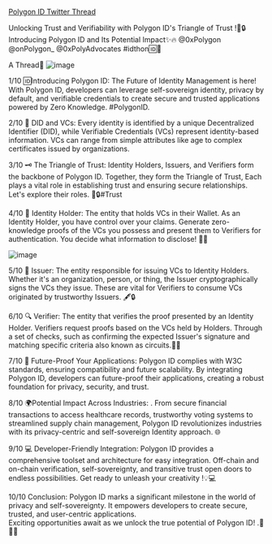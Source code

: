 [Polygon ID Twitter Thread](https://twitter.com/PrathameshKirad/status/1676625347574644737?s=20)

Unlocking Trust and Verifiability with Polygon ID's Triangle of Trust !🚀🔒
Introducing Polygon ID and Its Potential Impact✨🔥 @0xPolygon @onPolygon_ @0xPolyAdvocates #idthon🆔👀

A Thread🧵
![image](https://github.com/Prathamesh-V-Kirad/idThon/assets/79924908/922b4b81-e529-4623-952b-dd2c4ecedf2b)

1/10
🆔Introducing Polygon ID: The Future of Identity Management is here! With Polygon ID, developers can leverage self-sovereign identity, privacy by default, and verifiable credentials to create secure and trusted applications powered by Zero Knowledge. #PolygonID.

2/10
🌟 DID and VCs: Every identity is identified by a unique Decentralized Identifier (DID), while Verifiable Credentials (VCs) represent identity-based information. VCs can range from simple attributes like age to complex certificates issued by organizations.

3/10
🗝️ The Triangle of Trust: Identity Holders, Issuers, and Verifiers form the backbone of Polygon ID. Together, they form the Triangle of Trust, Each plays a vital role in establishing trust and ensuring secure relationships. Let's explore their roles. 🤝🔒#Trust

4/10
💼 Identity Holder: The entity that holds VCs in their Wallet. As an Identity Holder, you have control over your claims. Generate zero-knowledge proofs of the VCs you possess and present them to Verifiers for authentication. You decide what information to disclose! 💪🔐

![image](https://github.com/Prathamesh-V-Kirad/idThon/assets/79924908/f85e27cb-d27d-4d9a-a6c9-eca06b08e964)

5/10
📜 Issuer: The entity responsible for issuing VCs to Identity Holders. Whether it's an organization, person, or thing, the Issuer cryptographically signs the VCs they issue. These are vital for Verifiers to consume VCs originated by trustworthy Issuers. 🖋️🔒

6/10
🔍 Verifier: The entity that verifies the proof presented by an Identity Holder. Verifiers request proofs based on the VCs held by Holders. Through a set of checks, such as confirming the expected Issuer's signature and matching specific criteria also known as circuits.🕵️‍♀️

7/10
🚀 Future-Proof Your Applications: Polygon ID complies with W3C standards, ensuring compatibility and future scalability. By integrating Polygon ID, developers can future-proof their applications, creating a robust foundation for privacy, security, and trust.

8/10
🌍Potential Impact Across Industries: . From secure financial transactions to access healthcare records, trustworthy voting systems to streamlined supply chain management, Polygon ID revolutionizes industries with its privacy-centric and self-sovereign Identity approach. 🌐

9/10
💻 Developer-Friendly Integration: Polygon ID provides a comprehensive toolset and architecture for easy integration. Off-chain and on-chain verification, self-sovereignty, and transitive trust open doors to endless possibilities. Get ready to unleash your creativity !💡💻

10/10
Conclusion: Polygon ID marks a significant milestone in the world of privacy and self-sovereignty. It empowers developers to create secure, trusted, and user-centric applications.  
Exciting opportunities await as we unlock the true potential of Polygon ID! .🚀🔐💪
